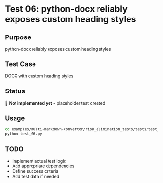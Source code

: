 # Test 06: python-docx reliably exposes custom heading styles

## Purpose
python-docx reliably exposes custom heading styles

## Test Case
DOCX with custom heading styles

## Status
🚧 **Not implemented yet** - placeholder test created

## Usage
```bash
cd examples/multi-markdown-convertor/risk_elimination_tests/tests/test_06_python_docx_custom_styles
python test_06.py
```

## TODO
- Implement actual test logic
- Add appropriate dependencies
- Define success criteria
- Add test data if needed
